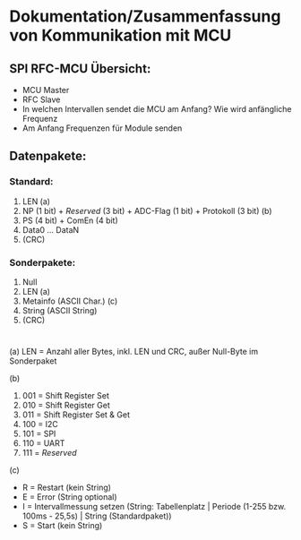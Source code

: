 # Dokumentation/Zusammenfassung von Kommunikation mit MCU

## SPI RFC-MCU Übersicht:
- MCU Master
- RFC Slave
- In welchen Intervallen sendet die MCU am Anfang? Wie wird anfängliche Frequenz 
- Am Anfang Frequenzen für Module senden

## Datenpakete:
### Standard:
1. LEN (a)
2. NP (1 bit) + *Reserved* (3 bit) + ADC-Flag (1 bit) + Protokoll (3 bit) (b)
3. PS (4 bit) + ComEn (4 bit)
4. Data0 ... DataN
5. (CRC)

### Sonderpakete:
1. Null
2. LEN (a)
3. Metainfo (ASCII Char.) (c)
4. String (ASCII String)
5. (CRC)
        
        
        
#
(a)
LEN = Anzahl aller Bytes, inkl. LEN und CRC, außer Null-Byte im Sonderpaket

(b)
1. 001 = Shift Register Set
2. 010 = Shift Register Get
3. 011 = Shift Register Set & Get
4. 100 = I2C
5. 101 = SPI
6. 110 = UART
7. 111 = *Reserved*

(c)
- R = Restart (kein String)
- E = Error (String optional)
- I = Intervallmessung setzen (String: Tabellenplatz | Periode (1-255 bzw. 100ms - 25,5s) | String (Standardpaket))
- S = Start (kein String)

